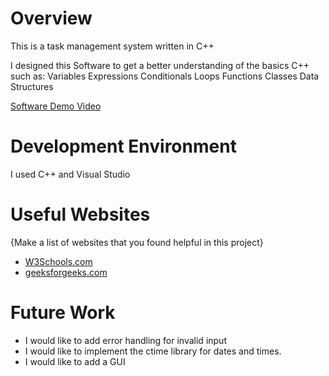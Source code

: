 # Overview

This is a task management system written in C++

I designed this Software to get a better understanding of the basics C++ such as: 
Variables
Expressions
Conditionals
Loops
Functions
Classes
Data Structures

[Software Demo Video](http://youtube.link.goes.here)

# Development Environment

I used C++ and Visual Studio 

# Useful Websites

{Make a list of websites that you found helpful in this project}

- [W3Schools.com](https://www.w3schools.com/cpp/default.asp)
- [geeksforgeeks.com](https://www.geeksforgeeks.org/)

# Future Work

- I would like to add error handling for invalid input
- I would like to implement the ctime library for dates and times.
- I would like to add a GUI
